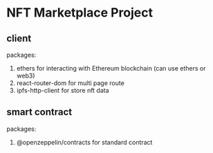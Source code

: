 # NFT Marketplace Project

## client

packages:

1. ethers for interacting with Ethereum blockchain (can use ethers or web3)
2. react-router-dom for multi page route
3. ipfs-http-client for store nft data

## smart contract

packages:

1. @openzeppelin/contracts for standard contract
